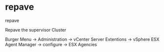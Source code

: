 # repave
repave

Repave the supervisor Cluster

Burger Menu -> Administration -> vCenter Server Extentions -> vSphere ESX Agent Manager -> configure -> ESX Agencies 
